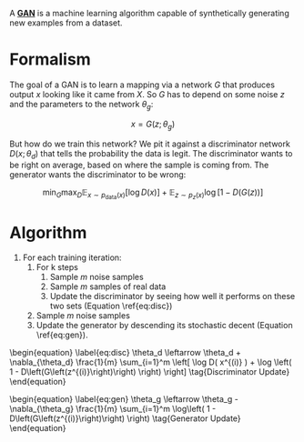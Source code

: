 A **[GAN](https://arxiv.org/pdf/1406.2661.pdf)** is a machine learning algorithm capable of synthetically generating new examples from a dataset. 

# Formalism

The goal of a GAN is to learn a mapping via a network $G$ that produces output $x$ looking like it came from $X$. So $G$ has to depend on some noise $z$ and the parameters to the network $\theta_g$:

$$x = G(z; \theta_g)$$

But how do we train this network? We pit it against a discriminator network $D(x; \theta_d)$ that tells the probability the data is legit. The discriminator wants to be right on average, based on where the sample is coming from. The generator wants the discriminator to be wrong:

$$
\min_G \max_D \mathbb{E}_{x \sim p_{\text{data}}(x)}\left[\log D(x)\right] + \mathbb{E}_{z \sim p_{z}(x)}\log\left[ 1 - D(G(z)) \right]
$$


# Algorithm

1. For each training iteration:
    1. For k steps
        1. Sample $m$ noise samples
        3. Sample $m$ samples of real data
        4. Update the discriminator by seeing how well it performs on these two sets (Equation \ref{eq:disc})
    2. Sample $m$ noise samples
    3. Update the generator by descending its stochastic decent (Equation \ref{eq:gen}).

\begin{equation}
\label{eq:disc}
\theta\_d \leftarrow \theta_d + \nabla\_{\theta_d} \frac{1}{m} \sum\_{i=1}^m \left[ \log D( x^{(i)} ) + \log \left( 1 - D\left(G\left(z^{(i)}\right)\right) \right) \right] \tag{Discriminator Update}
\end{equation}

\begin{equation}
\label{eq:gen}
\theta_g \leftarrow \theta_g - \nabla_{\theta_g} \frac{1}{m} \sum_{i=1}^m \log\left( 1 - D\left(G\left(z^{(i)}\right)\right) \right) \tag{Generator Update}
\end{equation}